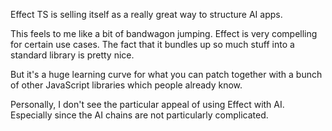 Effect TS is selling itself as a really great way to structure AI apps.

This feels to me like a bit of bandwagon jumping. Effect is very compelling for certain use cases. The fact that it bundles up so much stuff into a standard library is pretty nice.

But it's a huge learning curve for what you can patch together with a bunch of other JavaScript libraries which people already know.

Personally, I don't see the particular appeal of using Effect with AI. Especially since the AI chains are not particularly complicated.
